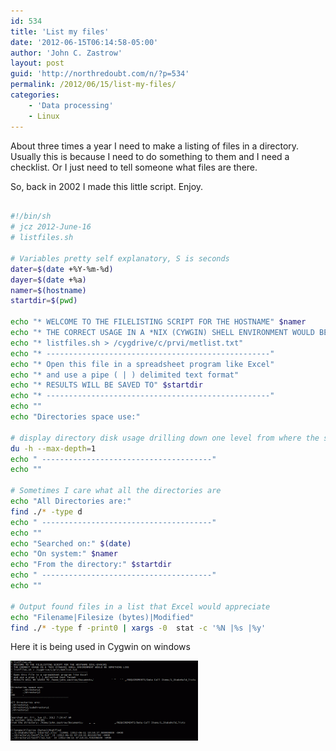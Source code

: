 ```yaml
---
id: 534
title: 'List my files'
date: '2012-06-15T06:14:58-05:00'
author: 'John C. Zastrow'
layout: post
guid: 'http://northredoubt.com/n/?p=534'
permalink: /2012/06/15/list-my-files/
categories:
    - 'Data processing'
    - Linux
---
```


About three times a year I need to make a listing of files in a directory. Usually this is because I need to do something to them and I need a checklist. Or I just need to tell someone what files are there.

So, back in 2002 I made this little script. Enjoy.

```bash

#!/bin/sh
# jcz 2012-June-16
# listfiles.sh

# Variables pretty self explanatory, S is seconds
dater=$(date +%Y-%m-%d)
dayer=$(date +%a)
namer=$(hostname)
startdir=$(pwd)

echo "* WELCOME TO THE FILELISTING SCRIPT FOR THE HOSTNAME" $namer
echo "* THE CORRECT USAGE IN A *NIX (CYWGIN) SHELL ENVIRONMENT WOULD BE SOMETHING LIKE"
echo "* listfiles.sh > /cygdrive/c/prvi/metlist.txt"
echo "* --------------------------------------------------"
echo "* Open this file in a spreadsheet program like Excel"
echo "* and use a pipe ( | ) delimited text format"
echo "* RESULTS WILL BE SAVED TO" $startdir
echo "* --------------------------------------------------"
echo ""
echo "Directories space use:"

# display directory disk usage drilling down one level from where the script is run
du -h --max-depth=1
echo " --------------------------------------"
echo ""

# Sometimes I care what all the directories are
echo "All Directories are:"
find ./* -type d
echo " --------------------------------------"
echo ""
echo "Searched on:" $(date)
echo "On system:" $namer
echo "From the directory:" $startdir
echo " --------------------------------------"
echo ""

# Output found files in a list that Excel would appreciate
echo "Filename|Filesize (bytes)|Modified"
find ./* -type f -print0 | xargs -0  stat -c '%N |%s |%y'

```

Here it is being used in Cygwin on windows

[![](https://raw.githubusercontent.com/johnzastrow/johnzastrow.github.io/master/assets/uploads/2012/06/listfiles-300x128.gif "listfiles")](https://raw.githubusercontent.com/johnzastrow/johnzastrow.github.io/master/assets/uploads/2012/06/listfiles.gif)